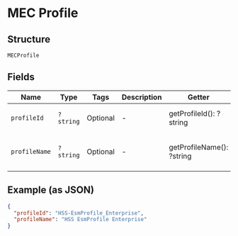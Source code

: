 
# MEC Profile

## Structure

`MECProfile`

## Fields

| Name | Type | Tags | Description | Getter | Setter |
|  --- | --- | --- | --- | --- | --- |
| `profileId` | `?string` | Optional | - | getProfileId(): ?string | setProfileId(?string profileId): void |
| `profileName` | `?string` | Optional | - | getProfileName(): ?string | setProfileName(?string profileName): void |

## Example (as JSON)

```json
{
  "profileId": "HSS-EsmProfile_Enterprise",
  "profileName": "HSS EsmProfile Enterprise"
}
```

